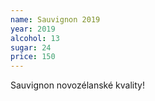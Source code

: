 ```yaml
---
name: Sauvignon 2019
year: 2019
alcohol: 13
sugar: 24
price: 150
---
```


Sauvignon novozélanské kvality!